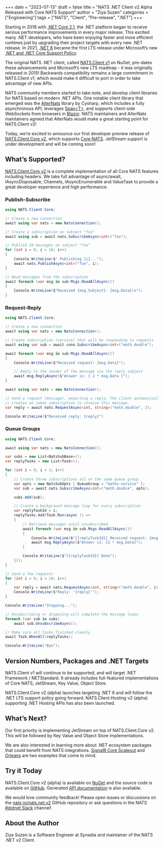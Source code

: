 +++
date = "2023-07-13"
draft = false
title = "NATS .NET Client v2 Alpha Released with Core NATS Support"
author = "Ziya Suzen"
categories = ["Engineering"]
tags = ["NATS", "Client", "Pre-release", ".NET"]
+++

Starting in 2018 with [.NET Core 2.1](https://devblogs.microsoft.com/dotnet/announcing-net-core-2-1/), the .NET platform began to receive serious performance improvements in every major release. This excited many .NET developers, who have been enjoying faster and more efficient runtimes just by upgrading their project targets with every new .NET release. In 2021, [.NET 6](https://devblogs.microsoft.com/dotnet/announcing-net-6/) became the first LTS release under Microsoft’s new [.NET and .NET Core Support Policy](https://dotnet.microsoft.com/en-us/platform/support/policy/dotnet-core).

The original NATS .NET client, called [NATS.Client v1](https://www.nuget.org/packages/NATS.Client) on NuGet, pre-dates these advancements and Microsoft’s new LTS roadmap - it was originally released in 2015! Backwards compatibility remains a large commitment in NATS.Client v1, which would make it difficult to port in order to take advantage of new APIs.

NATS community members started to take note, and develop client libraries for NATS based on modern .NET APIs. One notable client library that emerged was the [AlterNats](https://github.com/Cysharp/AlterNats) library by Cysharp, which includes a fully asynchronous API, leverages [Span&lt;T&gt;](https://learn.microsoft.com/en-us/archive/msdn-magazine/2018/january/csharp-all-about-span-exploring-a-new-net-mainstay), and supports client-side WebSockets from browsers in [Blazor](https://dotnet.microsoft.com/en-us/apps/aspnet/web-apps/blazor). NATS maintainers and AlterNats maintainers agreed that AlterNats would make a great starting point for NATS.Client v2!

Today, we’re excited to announce our first developer preview release of [NATS.Client.Core v2](https://www.nuget.org/packages/NATS.Client.Core), which supports [Core NATS](https://docs.nats.io/nats-concepts/core-nats). JetStream support is under development and will be coming soon!

## What’s Supported?

[NATS.Client.Core v2](https://www.nuget.org/packages/NATS.Client.Core) is a complete implementation of all Core NATS features including headers. We take full advantage of async/await, IAsyncDisposable, Channels, IAsyncEnumerable and ValueTask to provide a great developer experience and high performance.

### Publish-Subscribe

```csharp
using NATS.Client.Core;

// Create a new connection
await using var nats = new NatsConnection();

// Create a subscription on subject "foo"
await using sub = await nats.SubscribeAsync<int>("foo");

// Publish 10 messages on subject "foo"
for (int i = 0; i < 10; i++)
{
    Console.WriteLine($" Publishing {i}...");
    await nats.PublishAsync<int>("foo", i);
}

// Read messages from the subscription
await foreach (var msg in sub.Msgs.ReadAllAsync())
{
    Console.WriteLine($"Received {msg.Subject}: {msg.Data}\n");
}
```

### Request-Reply

```csharp
using NATS.Client.Core;

// Create a new connection
await using var nats = new NatsConnection();

// Create subscription (service) that will be responding to requests
await using var sub = await conn.SubscribeAsync<int>("math.double");

await foreach (var msg in sub.Msgs.ReadAllAsync())
{
    Console.WriteLine($"Received request: {msg.Data}");

    // Reply to the sender of the message via the reply subject
    await msg.ReplyAsync($"Answer is: { 2 * msg.Data }");
}

await using var nats = new NatsConnection();

// Send a request (message), expecting a reply. The client automatically
// creates an inbox subscription to receive this message.
var reply = await nats.RequestAsync<int, string>("math.double", 2);

Console.WriteLine($"Received reply: {reply}")
```

### Queue Groups

```csharp
using NATS.Client.Core;

await using var nats = new NatsConnection();

var subs = new List<NatsSubBase>();
var replyTasks = new List<Task>();

for (int i = 0; i < 3; i++)
{
    // Create three subscriptions all on the same queue group
    var opts = new NatsSubOpts { QueueGroup = "maths-service" };
    var sub = await nats.SubscribeAsync<int>("math.double", opts);

    subs.Add(sub);

    // Create a background message loop for every subscription
    var replyTaskId = i;
    replyTasks.Add(Task.Run(async () =>
    {
        // Retrieve messages until unsubscribed
        await foreach (var msg in sub.Msgs.ReadAllAsync())
        {
            Console.WriteLine($"[{replyTaskId}] Received request: {msg.Data}");
            await msg.ReplyAsync($"Answer is: {2 * msg.Data}");
        }

        Console.WriteLine($"[{replyTaskId}] Done");
    }));
}

// Send a few requests
for (int i = 0; i < 10; i++)
{
    var reply = await nats.RequestAsync<int, string>("math.double", i);
    Console.WriteLine($"Reply: '{reply}'");
}

Console.WriteLine("Stopping...");

// Unsubscribing or disposing will complete the message loops
foreach (var sub in subs)
    await sub.UnsubscribeAsync();

// Make sure all tasks finished cleanly
await Task.WhenAll(replyTasks);

Console.WriteLine("Bye");
```

## Version Numbers, Packages and .NET Targets

NATS.Client v1 will continue to be supported, and will target .NET Framework / NETStandard. It already includes full-featured implementations of Core NATS, JetStream, Key Value, Object Store.

NATS.Client.Core v2 (alpha) launches targeting .NET 6 and will follow the .NET LTS support policy going forward. NATS.Client.Hosting v2 (alpha) supporting .NET Hosting APIs has also been launched.

## What’s Next?

Our first priority is implementing JetStream on top of NATS.Client.Core v2. This will be followed by Key Value and Object Store implementations.

We are also interested in learning more about .NET ecosystem packages that could benefit from NATS integrations. [SignalR Core Scaleout](https://learn.microsoft.com/en-us/aspnet/core/signalr/scale?view=aspnetcore-7.0) and [Orleans](https://learn.microsoft.com/en-us/dotnet/orleans/overview) are two examples that come to mind.

## Try it Today

NATS.Client.Core v2 (alpha) is available on [NuGet](https://www.nuget.org/packages/NATS.Client.Core) and the source code is available on [GitHub](https://github.com/nats-io/nats.net.v2). Generated [API documentation](https://nats-io.github.io/nats.net.v2/) is also available.

We would love community feedback! Please open issues or discussions on the [nats-io/nats.net.v2](https://github.com/nats-io/nats.net.v2) GitHub repository or ask questions in the NATS [#dotnet Slack](https://natsio.slack.com/channels/dotnet) channel!

## About the Author

Ziya Suzen is a Software Engineer at Synadia and maintainer of the NATS .NET v2 Client.
